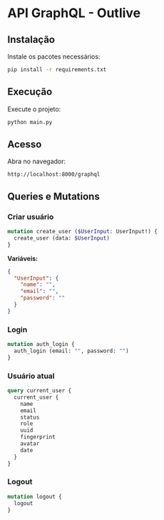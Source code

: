 # API GraphQL - Outlive

## Instalação

Instale os pacotes necessários:

```bash
pip install -r requirements.txt
```

## Execução

Execute o projeto:

```bash
python main.py
```

## Acesso

Abra no navegador:

```
http://localhost:8000/graphql
```

## Queries e Mutations

### Criar usuário

```graphql
mutation create_user ($UserInput: UserInput!) {
  create_user (data: $UserInput)
}
```

**Variáveis:**
```json
{
  "UserInput": {
    "name": "",
    "email": "",
    "password": ""
  }
}
```

### Login

```graphql
mutation auth_login {
  auth_login (email: "", password: "")
}
```

### Usuário atual

```graphql
query current_user {
  current_user {
    name
    email
    status
    role
    uuid
    fingerprint
    avatar
    date
  }
}
```

### Logout

```graphql
mutation logout {
  logout
}
```
